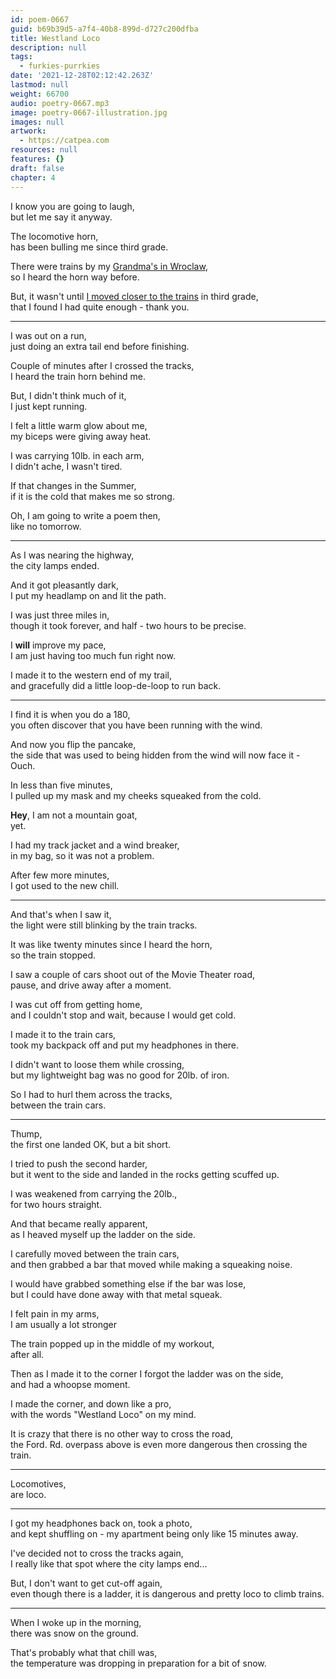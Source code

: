 ```yaml
---
id: poem-0667
guid: b69b39d5-a7f4-40b8-899d-d727c200dfba
title: Westland Loco
description: null
tags:
  - furkies-purrkies
date: '2021-12-28T02:12:42.263Z'
lastmod: null
weight: 66700
audio: poetry-0667.mp3
image: poetry-0667-illustration.jpg
images: null
artwork:
  - https://catpea.com
resources: null
features: {}
draft: false
chapter: 4
---
```


I know you are going to laugh,\
but let me say it anyway.

The locomotive horn,\
has been bulling me since third grade.

There were trains by my [Grandma's in Wroclaw](https://goo.gl/maps/hwiwrdjNskkbxDNr6),\
so I heard the horn way before.

But, it wasn't until [I moved closer to the trains](https://goo.gl/maps/ygFsopnd1HrA7zkFA) in third grade,\
that I found I had quite enough - thank you.

---

I was out on a run,\
just doing an extra tail end before finishing.

Couple of minutes after I crossed the tracks,\
I heard the train horn behind me.

But, I didn't think much of it,\
I just kept running.

I felt a little warm glow about me,\
my biceps were giving away heat.

I was carrying 10lb. in each arm,\
I didn't ache, I wasn't tired.

If that changes in the Summer,\
if it is the cold that makes me so strong.

Oh, I am going to write a poem then,\
like no tomorrow.

---

As I was nearing the highway,\
the city lamps ended.

And it got pleasantly dark,\
I put my headlamp on and lit the path.

I was just three miles in,\
though it took forever, and half - two hours to be precise.

I **will** improve my pace,\
I am just having too much fun right now.

I made it to the western end of my trail,\
and gracefully did a little loop-de-loop to run back.

---

I find it is when you do a 180,\
you often discover that you have been running with the wind.

And now you flip the pancake,\
the side that was used to being hidden from the wind will now face it - Ouch.

In less than five minutes,\
I pulled up my mask and my cheeks squeaked from the cold.

**Hey**, I am not a mountain goat,\
yet.

I had my track jacket and a wind breaker,\
in my bag, so it was not a problem.

After few more minutes,\
I got used to the new chill.

---

And that's when I saw it,\
the light were still blinking by the train tracks.

It was like twenty minutes since I heard the horn,\
so the train stopped.

I saw a couple of cars shoot out of the Movie Theater road,\
pause, and drive away after a moment.

I was cut off from getting home,\
and I couldn't stop and wait, because I would get cold.

I made it to the train cars,\
took my backpack off and put my headphones in there.

I didn't want to loose them while crossing,\
but my lightweight bag was no good for 20lb. of iron.

So I had to hurl them across the tracks,\
between the train cars.

---

Thump,\
the first one landed OK, but a bit short.

I tried to push the second harder,\
but it went to the side and landed in the rocks getting scuffed up.

I was weakened from carrying the 20lb.,\
for two hours straight.

And that became really apparent,\
as I heaved myself up the ladder on the side.

I carefully moved between the train cars,\
and then grabbed a bar that moved while making a squeaking noise.

I would have grabbed something else if the bar was lose,\
but I could have done away with that metal squeak.

I felt pain in my arms,\
I am usually a lot stronger

The train popped up in the middle of my workout,\
after all.

Then as I made it to the corner I forgot the ladder was on the side,\
and had a whoopse moment.

I made the corner, and down like a pro,\
with the words "Westland Loco" on my mind.

It is crazy that there is no other way to cross the road,\
the Ford. Rd. overpass above is even more dangerous then crossing the train.

---

Locomotives,\
are loco.

---

I got my headphones back on, took a photo,\
and kept shuffling on - my apartment being only like 15 minutes away.

I've decided not to cross the tracks again,\
I really like that spot where the city lamps end...

But, I don't want to get cut-off again,\
even though there is a ladder, it is dangerous and pretty loco to climb trains.

---

When I woke up in the morning,\
there was snow on the ground.

That's probably what that chill was,\
the temperature was dropping in preparation for a bit of snow.
